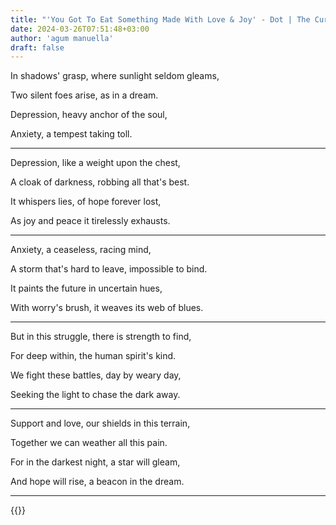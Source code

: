 ```yaml
---
title: "'You Got To Eat Something Made With Love & Joy' - Dot | The Cure"
date: 2024-03-26T07:51:48+03:00
author: 'agum manuella'
draft: false
---
```


In shadows' grasp, where sunlight seldom gleams,

Two silent foes arise, as in a dream.

Depression, heavy anchor of the soul,

Anxiety, a tempest taking toll.

___

Depression, like a weight upon the chest,

A cloak of darkness, robbing all that's best.

It whispers lies, of hope forever lost,

As joy and peace it tirelessly exhausts.

___

Anxiety, a ceaseless, racing mind,

A storm that's hard to leave, impossible to bind.

It paints the future in uncertain hues,

With worry's brush, it weaves its web of blues.

___

But in this struggle, there is strength to find,

For deep within, the human spirit's kind.

We fight these battles, day by weary day,

Seeking the light to chase the dark away.

___

Support and love, our shields in this terrain,

Together we can weather all this pain.

For in the darkest night, a star will gleam,

And hope will rise, a beacon in the dream.
___

{{<mini-toc>}}
